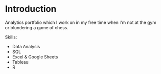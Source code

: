 # Introduction

Analytics portfolio which I work on in my free time when I'm not at the gym or blundering a game of chess.

Skills:
- Data Analysis
- SQL
- Excel & Google Sheets
- Tableau
- R

